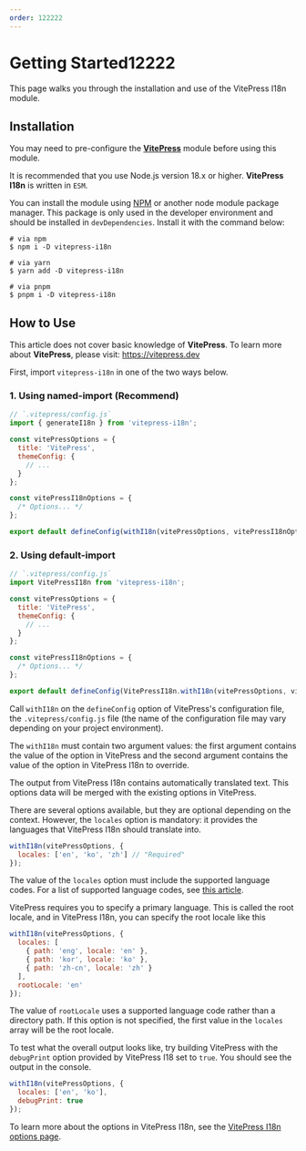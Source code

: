 ```yaml
---
order: 122222
---
```


# Getting Started12222

This page walks you through the installation and use of the VitePress I18n module.

## Installation

You may need to pre-configure the **[VitePress](https://vitepress.dev)** module before using this module.

It is recommended that you use Node.js version 18.x or higher. **VitePress I18n** is written in `ESM`.

You can install the module using [NPM](https://www.npmjs.com/package/vitepress-i18n) or another node module package manager. This package is only used in the developer environment and should be installed in `devDependencies`. Install it with the command below:

```shell
# via npm
$ npm i -D vitepress-i18n

# via yarn
$ yarn add -D vitepress-i18n

# via pnpm
$ pnpm i -D vitepress-i18n
```

## How to Use

This article does not cover basic knowledge of **VitePress**. To learn more about **VitePress**, please visit: https://vitepress.dev

First, import `vitepress-i18n` in one of the two ways below.

### 1. Using named-import (Recommend)

```javascript
// `.vitepress/config.js`
import { generateI18n } from 'vitepress-i18n';

const vitePressOptions = {
  title: 'VitePress',
  themeConfig: {
    // ...
  }
};

const vitePressI18nOptions = {
  /* Options... */
};

export default defineConfig(withI18n(vitePressOptions, vitePressI18nOptions));
```

### 2. Using default-import

```javascript
// `.vitepress/config.js`
import VitePressI18n from 'vitepress-i18n';

const vitePressOptions = {
  title: 'VitePress',
  themeConfig: {
    // ...
  }
};

const vitePressI18nOptions = {
  /* Options... */
};

export default defineConfig(VitePressI18n.withI18n(vitePressOptions, vitePressI18nOptions));
```

Call `withI18n` on the `defineConfig` option of VitePress's configuration file, the `.vitepress/config.js` file (the name of the configuration file may vary depending on your project environment).

The `withI18n` must contain two argument values: the first argument contains the value of the option in VitePress and the second argument contains the value of the option in VitePress I18n to override.

The output from VitePress I18n contains automatically translated text. This options data will be merged with the existing options in VitePress.

There are several options available, but they are optional depending on the context. However, the `locales` option is mandatory: it provides the languages that VitePress I18n should translate into.

```javascript
withI18n(vitePressOptions, {
  locales: ['en', 'ko', 'zh'] // "Required"
});
```

The value of the `locales` option must include the supported language codes. For a list of supported language codes, see [this article](/guide/supported-languages).

VitePress requires you to specify a primary language. This is called the root locale, and in VitePress I18n, you can specify the root locale like this

```javascript
withI18n(vitePressOptions, {
  locales: [
    { path: 'eng', locale: 'en' },
    { path: 'kor', locale: 'ko' },
    { path: 'zh-cn', locale: 'zh' }
  ],
  rootLocale: 'en'
});
```

The value of `rootLocale` uses a supported language code rather than a directory path. If this option is not specified, the first value in the `locales` array will be the root locale.

To test what the overall output looks like, try building VitePress with the `debugPrint` option provided by VitePress I18 set to `true`. You should see the output in the console.

```javascript
withI18n(vitePressOptions, {
  locales: ['en', 'ko'],
  debugPrint: true
});
```

To learn more about the options in VitePress I18n, see the [VitePress I18n options page](/guide/options).
